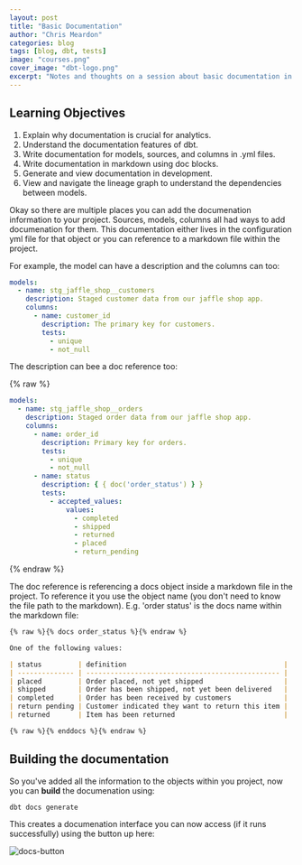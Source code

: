 ```yaml
---
layout: post
title: "Basic Documentation"
author: "Chris Meardon"
categories: blog
tags: [blog, dbt, tests]
image: "courses.png"
cover_image: "dbt-logo.png"
excerpt: "Notes and thoughts on a session about basic documentation in dbt Cloud"
---
```


## Learning Objectives

1. Explain why documentation is crucial for analytics.
2. Understand the documentation features of dbt.
3. Write documentation for models, sources, and columns in .yml files.
4. Write documentation in markdown using doc blocks.
5. Generate and view documentation in development.
6. View and navigate the lineage graph to understand the dependencies between models.

Okay so there are multiple places you can add the documenation information to your project. Sources, models, columns all had ways to add documenation for them. This documentation either lives in the configuration yml file for that object or you can reference to a markdown file within the project.

For example, the model can have a description and the columns can too:

```yml
models:
  - name: stg_jaffle_shop__customers
    description: Staged customer data from our jaffle shop app.
    columns:
      - name: customer_id
        description: The primary key for customers.
        tests:
          - unique
          - not_null
```

The description can bee a doc reference too:

 <!-- prettier-ignore-start -->

{% raw %}

```yaml
models:
  - name: stg_jaffle_shop__orders
    description: Staged order data from our jaffle shop app.
    columns:
      - name: order_id
        description: Primary key for orders.
        tests:
          - unique
          - not_null
      - name: status
        description: { { doc('order_status') } }
        tests:
          - accepted_values:
              values:
                - completed
                - shipped
                - returned
                - placed
                - return_pending
```

{% endraw %}

<!-- prettier-ignore-end -->

The doc reference is referencing a docs object inside a markdown file in the project. To reference it you use the object name (you don't need to know the file path to the markdown). E.g. 'order status' is the docs name within the markdown file:

```markdown
{% raw %}{% docs order_status %}{% endraw %}

One of the following values:

| status         | definition                                       |
| -------------- | ------------------------------------------------ |
| placed         | Order placed, not yet shipped                    |
| shipped        | Order has been shipped, not yet been delivered   |
| completed      | Order has been received by customers             |
| return pending | Customer indicated they want to return this item |
| returned       | Item has been returned                           |

{% raw %}{% enddocs %}{% endraw %}
```

## Building the documentation

So you've added all the information to the objects within you project, now you can **build** the documenation using:

`dbt docs generate`

This creates a documenation interface you can now access (if it runs successfully) using the button up here:

![docs-button]('assets/img/docs-button.png')
